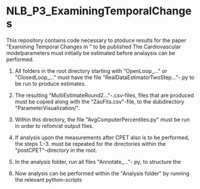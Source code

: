 # NLB_P3_ExaminingTemporalChanges

This repository contains code necessary to ptoduce results for the paper "Examining Temporal Changes in " to be published
The Cardiovascular modelparameters must initially be estimated before analaysis can be performed. 

1. All folders in the root directory starting with "OpenLoop_..." or "ClosedLoop_..." must have the file "RealDataEstimatorTwoStep..."-.py to be run to produce estimates. 

2. The resulting "MultiEstimateRound2..."-.csv-files, files that are produced must be copied along with the "ZaoFits.csv"-file, to the dubdirectory "ParameterVisualization/".

3. Within this directory, the file "AvgComputerPercentiles.py" must be run in order to refomrat output files. 

4. If analysis upon the measurements after CPET also is to be performed, the steps 1.-3. must be repeated for the directories within the "postCPET"-directory in the root.

5. In the analysis folder, run all files "Annotate_..."-.py, to structure the 

6. Now analysis can be performed within the "Analysis folder" by running the relevant python-scripts
